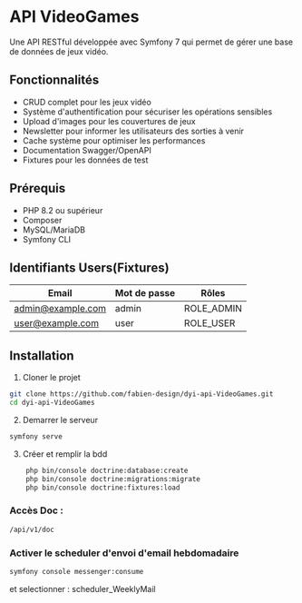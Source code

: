 # API VideoGames

Une API RESTful développée avec Symfony 7 qui permet de gérer une base de données de jeux vidéo.

## Fonctionnalités

- CRUD complet pour les jeux vidéo
- Système d'authentification pour sécuriser les opérations sensibles
- Upload d'images pour les couvertures de jeux
- Newsletter pour informer les utilisateurs des sorties à venir
- Cache système pour optimiser les performances
- Documentation Swagger/OpenAPI
- Fixtures pour les données de test

## Prérequis

- PHP 8.2 ou supérieur
- Composer
- MySQL/MariaDB
- Symfony CLI

## Identifiants Users(Fixtures)
| Email                     | Mot de passe | Rôles                                    |
|---------------------------|--------------|------------------------------------------|
| admin@example.com       | admin          | ROLE_ADMIN                             |
| user@example.com   | user          | ROLE_USER                             |

## Installation

1. Cloner le projet
```bash
git clone https://github.com/fabien-design/dyi-api-VideoGames.git
cd dyi-api-VideoGames
```

2. Demarrer le serveur 
```bash
symfony serve
```

3. Créer et remplir la bdd
```bash
    php bin/console doctrine:database:create
	php bin/console doctrine:migrations:migrate
	php bin/console doctrine:fixtures:load
```

### Accès Doc : 
```bash
/api/v1/doc
```

### Activer le scheduler d'envoi d'email hebdomadaire
```bash
symfony console messenger:consume
```
et selectionner : scheduler_WeeklyMail

